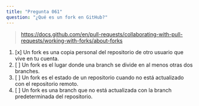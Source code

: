 ```yaml
---
title: "Pregunta 061"
question: "¿Qué es un fork en GitHub?"
---
```



> https://docs.github.com/en/pull-requests/collaborating-with-pull-requests/working-with-forks/about-forks
1. [x] Un fork es una copia personal del repositorio de otro usuario que vive en tu cuenta.
1. [ ] Un fork es el lugar donde una branch se divide en al menos otras dos branches.
1. [ ] Un fork es el estado de un repositorio cuando no está actualizado con el repositorio remoto.
1. [ ] Un fork es una branch que no está actualizada con la branch predeterminada del repositorio.
